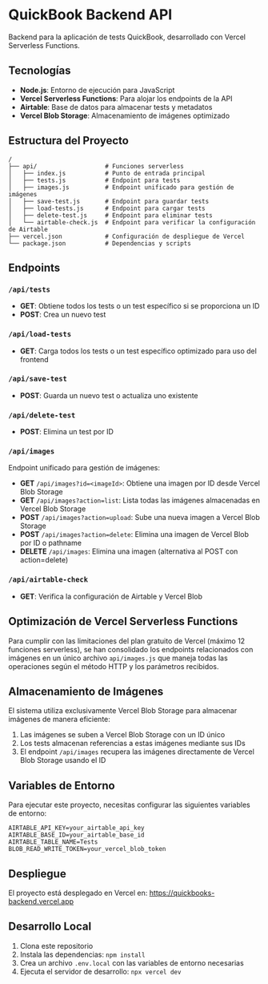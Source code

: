# QuickBook Backend API

Backend para la aplicación de tests QuickBook, desarrollado con Vercel Serverless Functions.

## Tecnologías

- **Node.js**: Entorno de ejecución para JavaScript
- **Vercel Serverless Functions**: Para alojar los endpoints de la API
- **Airtable**: Base de datos para almacenar tests y metadatos
- **Vercel Blob Storage**: Almacenamiento de imágenes optimizado

## Estructura del Proyecto

```
/
├── api/                   # Funciones serverless
│   ├── index.js           # Punto de entrada principal
│   ├── tests.js           # Endpoint para tests
│   ├── images.js          # Endpoint unificado para gestión de imágenes
│   ├── save-test.js       # Endpoint para guardar tests
│   ├── load-tests.js      # Endpoint para cargar tests
│   ├── delete-test.js     # Endpoint para eliminar tests
│   └── airtable-check.js  # Endpoint para verificar la configuración de Airtable
├── vercel.json            # Configuración de despliegue de Vercel
└── package.json           # Dependencias y scripts
```

## Endpoints

### `/api/tests`

- **GET**: Obtiene todos los tests o un test específico si se proporciona un ID
- **POST**: Crea un nuevo test

### `/api/load-tests`
- **GET**: Carga todos los tests o un test específico optimizado para uso del frontend

### `/api/save-test`
- **POST**: Guarda un nuevo test o actualiza uno existente

### `/api/delete-test`
- **POST**: Elimina un test por ID

### `/api/images`

Endpoint unificado para gestión de imágenes:

- **GET** `/api/images?id=<imageId>`: Obtiene una imagen por ID desde Vercel Blob Storage
- **GET** `/api/images?action=list`: Lista todas las imágenes almacenadas en Vercel Blob Storage
- **POST** `/api/images?action=upload`: Sube una nueva imagen a Vercel Blob Storage
- **POST** `/api/images?action=delete`: Elimina una imagen de Vercel Blob por ID o pathname
- **DELETE** `/api/images`: Elimina una imagen (alternativa al POST con action=delete)

### `/api/airtable-check`

- **GET**: Verifica la configuración de Airtable y Vercel Blob

## Optimización de Vercel Serverless Functions

Para cumplir con las limitaciones del plan gratuito de Vercel (máximo 12 funciones serverless), se han consolidado los endpoints relacionados con imágenes en un único archivo `api/images.js` que maneja todas las operaciones según el método HTTP y los parámetros recibidos.

## Almacenamiento de Imágenes

El sistema utiliza exclusivamente Vercel Blob Storage para almacenar imágenes de manera eficiente:

1. Las imágenes se suben a Vercel Blob Storage con un ID único
2. Los tests almacenan referencias a estas imágenes mediante sus IDs
3. El endpoint `/api/images` recupera las imágenes directamente de Vercel Blob Storage usando el ID

## Variables de Entorno

Para ejecutar este proyecto, necesitas configurar las siguientes variables de entorno:

```
AIRTABLE_API_KEY=your_airtable_api_key
AIRTABLE_BASE_ID=your_airtable_base_id
AIRTABLE_TABLE_NAME=Tests
BLOB_READ_WRITE_TOKEN=your_vercel_blob_token
```

## Despliegue

El proyecto está desplegado en Vercel en: https://quickbooks-backend.vercel.app

## Desarrollo Local

1. Clona este repositorio
2. Instala las dependencias: `npm install`
3. Crea un archivo `.env.local` con las variables de entorno necesarias
4. Ejecuta el servidor de desarrollo: `npx vercel dev` 